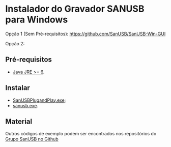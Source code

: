  
# Instalador do Gravador SANUSB para Windows

Opção 1 (Sem Pré-requisitos):
https://github.com/SanUSB/SanUSB-Win-GUI

Opção 2:
## Pré-requisitos

 * [Java JRE >= 6](https://www.java.com/pt_BR/download/).

## Instalar

* [SanUSBPlugandPlay.exe](https://github.com/SanUSB-grupo/Gravador-Windows/raw/master/SanUSBPlugandPlay.exe);
* [sanusb.exe](https://github.com/SanUSB-grupo/Gravador-Windows/raw/master/sanusb.exe).

## Material

Outros códigos de exemplo podem ser encontrados nos repositórios do [Grupo SanUSB no Github](https://github.com/SanUSB-grupo)
